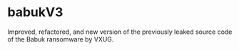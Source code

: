 # babukV3
 Improved, refactored, and new version of the previously leaked source code of the Babuk ransomware by VXUG. 

